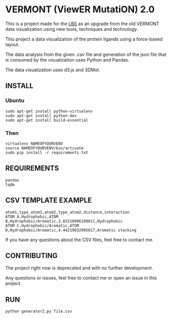 # VERMONT (ViewER MutatiON) 2.0

This is a project made for the [LBS](http://www.lbs.dcc.ufmg.br/) as an upgrade from the old VERMONT data visualization using new tools, techniques and technology.

This project a data visualization of the protein ligands using a force-based layout.

The data analysis from the given .csv file and generation of the json file that is consumed by the visualization uses Python and Pandas.

The data visualization uses d3.js and 3DMol.

## INSTALL

### Ubuntu

```Shell Session
sudo apt-get install python-virtualenv
sudo apt-get install python-dev
sudo apt-get install build-essential
```

### Then

```Shell Session
virtualenv NAMEOFYOURVENV
source NAMEOFYOURVENV/bin/activate
sudo pip install -r requirements.txt
```

## REQUIREMENTS

```Shell Session
pandas
tqdm
```

## CSV TEMPLATE EXAMPLE

```Shell Session
atom1,type_atom1,atom2,type_atom2,distance,interaction
ATOM A,Hydrophobic,ATOM B,Hydrophobic/Aromatic,3.83218906109811,Hydrophobic
ATOM C,Hydrophobic/Aromatic,ATOM D,Hydrophobic/Aromatic,4.44219832965617,Aromatic stacking
```

If you have any questions about the CSV files, feel free to contact me.

## CONTRIBUTING

The project right now is deprecated and with no further development.

Any questions or issues, feel free to contact me or open an issue in this project.

## RUN

``python generator2.py file.csv``
